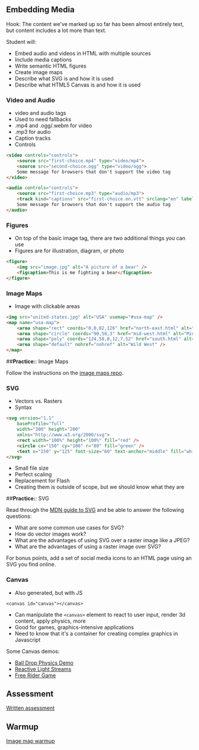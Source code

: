 ## Embedding Media

Hook: The content we've marked up so far has been almost entirely text, but content includes a lot more than text.

Student will:

* Embed audio and videos in HTML with multiple sources
* Include media captions
* Write semantic HTML figures
* Create image maps
* Describe what SVG is and how it is used
* Describe what HTML5 Canvas is and how it is used

### Video and Audio

* video and audio tags
* Used to need fallbacks
* .mp4 and .ogg/.webm for video
* .mp3 for audio
* Caption tracks
* Controls

```html
<video controls="controls">
    <source src="first-choice.mp4" type="video/mp4">
    <source src="second-choice.ogg" type="video/ogg">
    Some message for browsers that don't support the video tag
</video>

<audio controls="controls">
    <source src="first-choice.mp3" type="audio/mp3">
    <track kind="captions" src="first-choice.en.vtt" srclang="en" label="English">
    Some message for browsers that don't support the audio tag
</audio>
```

### Figures

* On top of the basic image tag, there are two additional things you can use
* Figures are for illustration, diagram, or photo

```html
<figure>
    <img src="image.jpg" alt="A picture of a bear" />
    <figcaption>This is me fighting a bear</figcaption>
</figure>
```

### Image Maps

* Image with clickable areas

```html
<img src="united-states.jpg" alt="USA" usemap="#usa-map" />
<map name="usa-map">
    <area shape="rect" coords="0,0,82,126" href="north-east.html" alt="Northeast" />
    <area shape="circle" coords="90,58,3" href="mid-west.html" alt="Midwest" />
    <area shape="poly" coords="124,58,8,12,7,52" href="south.html" alt="South" />
    <area shape="default" nohref="nohref" alt="Wild West" />
</map>
```

##**Practice:**: Image Maps

Follow the instructions on the [image maps repo](https://github.com/gSchool/image-map-exercise).

### SVG

* Vectors vs. Rasters
* Syntax

```html
<svg version="1.1"
    baseProfile="full"
    width="300" height="200"
    xmlns="http://www.w3.org/2000/svg">
    <rect width="100%" height="100%" fill="red" />
    <circle cx="150" cy="100" r="80" fill="green" />
    <text x="150" y="125" font-size="60" text-anchor="middle" fill="white">SVG</text>
</svg>
```

* Small file size
* Perfect scaling
* Replacement for Flash
* Creating them is outside of scope, but we should know what they are

##**Practice:**: SVG

Read through the [MDN guide to SVG](https://developer.mozilla.org/en-US/docs/Web/SVG) and be able to answer the following questions:

* What are some common use cases for SVG?
* How do vector images work?
* What are the advantages of using SVG over a raster image like a JPEG?
* What are the advantages of using a raster image over SVG?

For bonus points, add a set of social media icons to an HTML page using an SVG you find online.

### Canvas

* Also generated, but with JS

```
<canvas id="canvas"></canvas>
```

* Can manipulate the `<canvas>` element to react to user input, render 3d content, apply physics, more
* Good for games, graphics-intensive applications
* Need to know that it's a container for creating complex graphics in Javascript

Some Canvas demos:

* [Ball Drop Physics Demo](http://balldroppings.com/js/)
* [Reactive Light Streams](https://developer.mozilla.org/en-US/demos/detail/zen-photon-garden/launch)
* [Free Rider Game](http://www.freeriderhd.com/t/1016-layers)

## Assessment

[Written assessment](https://students.galvanize.com/assessments/64)

## Warmup

[Image map warmup](https://github.com/gSchool/image-map-warmup)